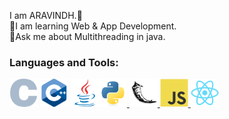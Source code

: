 I am ARAVINDH.💫<br />
🌱I am learning Web & App Development.<br />
💭Ask me about Multithreading in java.<br />

<h3 align="left">Languages and Tools:</h3>
<p align="left">
  <img src="https://raw.githubusercontent.com/devicons/devicon/master/icons/c/c-original.svg" alt = "c" width = "45" height = "45"/>
  <img src="https://raw.githubusercontent.com/devicons/devicon/master/icons/cplusplus/cplusplus-original.svg" alt="cplusplus" width="45" height="45"/> </a> <a href="https://www.java.com" target="_blank" rel="noreferrer">  <img src="https://raw.githubusercontent.com/devicons/devicon/master/icons/java/java-original.svg" alt="java" width="45" height="45"/><img src="https://raw.githubusercontent.com/devicons/devicon/master/icons/python/python-original.svg" alt="python" width="45" height="45"/> 
  <img src="https://raw.githubusercontent.com/devicons/devicon/master/icons/flask/flask-original.svg" alt = "c" width = "45" height = "45"/>
 <img src="https://raw.githubusercontent.com/devicons/devicon/master/icons/javascript/javascript-original.svg" alt = "c" width = "45" height = "45"/>
 <img src="https://raw.githubusercontent.com/devicons/devicon/master/icons/react/react-original.svg" alt = "c" width = "45" height = "45"/>


